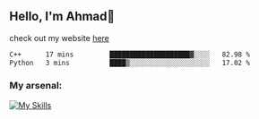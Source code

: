 
## Hello, I'm Ahmad👋

check out my website [here](https://ahmadalwi.com/)

<!--START_SECTION:waka-->

```txt
C++      17 mins         ████████████████████▓░░░░   82.98 %
Python   3 mins          ████▒░░░░░░░░░░░░░░░░░░░░   17.02 %
```

<!--END_SECTION:waka-->

### My arsenal:

[![My Skills](https://skillicons.dev/icons?i=js,ts,py,go,react,nextjs,svelte,nodejs,django,tailwind,html,css,sass,firebase,mongodb,postgres,mysql,redis,git,github,docker,vscode,figma,godot)](https://skillicons.dev)
